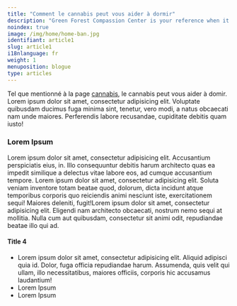 ```yaml
---
title: "Comment le cannabis peut vous aider à dormir"
description: "Green Forest Compassion Center is your reference when it comes to weed dispensaries. Visit us if you're in Montreal and Terrebonne"
noindex: true
image: /img/home/home-ban.jpg
identifiant: article1
slug: article1
i18nlanguage: fr
weight: 1
menuposition: blogue
type: articles
---
```


Tel que mentionné à la page [cannabis](/cannabis), le cannabis peut vous aider à domir. Lorem ipsum dolor sit amet, consectetur adipisicing elit. Voluptate quibusdam ducimus fuga minima sint, tenetur, vero modi, a natus obcaecati nam unde maiores. Perferendis labore recusandae, cupiditate debitis quam iusto!

### Lorem Ipsum

Lorem ipsum dolor sit amet, consectetur adipisicing elit. Accusantium perspiciatis eius, in. Illo consequuntur debitis harum architecto quas ea impedit similique a delectus vitae labore eos, ad cumque accusantium tempore. Lorem ipsum dolor sit amet, consectetur adipisicing elit. Soluta veniam inventore totam beatae quod, dolorum, dicta incidunt atque temporibus corporis quo reiciendis animi nesciunt iste, exercitationem sequi! Maiores deleniti, fugit!Lorem ipsum dolor sit amet, consectetur adipisicing elit. Eligendi nam architecto obcaecati, nostrum nemo sequi at mollitia. Nulla cum aut quibusdam, consectetur sit animi odit, repudiandae beatae illo qui ad.

#### Title 4

- Lorem ipsum dolor sit amet, consectetur adipisicing elit. Aliquid adipisci quia id. Dolor, fuga officia repudiandae harum. Assumenda, quis velit qui ullam, illo necessitatibus, maiores officiis, corporis hic accusamus laudantium!
- Lorem Ipsum
- Lorem Ipsum